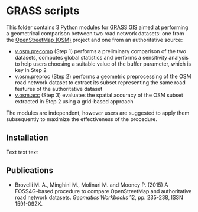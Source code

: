 # GRASS scripts
This folder contains 3 Python modules for [GRASS GIS](https://grass.osgeo.org/) aimed at performing a geometrical comparison between two road network datasets: one from the [OpenStreetMap (OSM)](http://openstreetmap.org) project and one from an authoritative source:
* [v.osm.precomp](https://github.com/MoniaMolinari/OSM-roads-comparison/blob/master/GRASS-scripts/v.osm.precomp) (Step 1) performs a preliminary comparison of the two datasets, computes global statistics and performs a sensitivity analysis to help users choosing a suitable value of the buffer parameter, which is key in Step 2
* [v.osm.preproc](https://github.com/MoniaMolinari/OSM-roads-comparison/blob/master/GRASS-scripts/v.osm.preproc) (Step 2) performs a geometric preprocessing of the OSM road network dataset to extract its subset representing the same road features of the authoritative dataset
* [v.osm.acc](https://github.com/MoniaMolinari/OSM-roads-comparison/blob/master/GRASS-scripts/v.osm.acc) (Step 3) evaluates the spatial accuracy of the OSM subset extracted in Step 2 using a grid-based approach

The modules are independent, however users are suggested to apply them subsequently to maximize the effectiveness of the procedure.

## Installation
Text text text

## Publications
* Brovelli M. A., Minghini M., Molinari M. and Mooney P. (2015) A FOSS4G-based procedure to compare OpenStreetMap and authoritative road network datasets. *Geomatics Workbooks* 12, pp.  235-238, ISSN 1591-092X.
